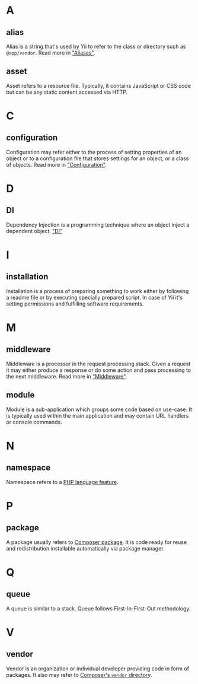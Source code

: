 # A

## alias

Alias is a string that's used by Yii to refer to the class or directory such as `@app/vendor`.
Read more in ["Aliases"](concept/aliases.md).

## asset

Asset refers to a resource file. Typically, it contains JavaScript or CSS code but can be any static content accessed via HTTP.

# C

## configuration

Configuration may refer either to the process of setting properties of an object or to a configuration file that stores
settings for an object, or a class of objects. Read more in ["Configuration"](concept/configuration.md).

# D

## DI

Dependency Injection is a programming technique where an object inject a dependent object. ["DI"](concept/di-container.md)

# I

## installation

Installation is a process of preparing something to work either by following a readme file or by executing specially
prepared script. In case of Yii it's setting permissions and fulfilling software requirements.

# M

## middleware

Middleware is a processor in the request processing stack. Given a request it may either produce a response or do some
action and pass processing to the next middleware. Read more in ["Middleware"](structure/middleware.md).

## module

Module is a sub-application which groups some code based on use-case. It is typically used within the main application
and may contain URL handlers or console commands.

# N

## namespace

Namespace refers to a [PHP language feature](https://www.php.net/manual/en/language.namespaces.php).

# P

## package

A package usually refers to [Composer package](https://getcomposer.org/doc/). It is code ready for reuse and
redistribution installable automatically via package manager.

# Q

## queue

A queue is similar to a stack. Queue follows First-In-First-Out methodology.

# V

## vendor

Vendor is an organization or individual developer providing code in form of packages. It also may refer to [Composer's
`vendor` directory](https://getcomposer.org/doc/).
